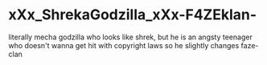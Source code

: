 # xXx_ShrekaGodzilla_xXx-F4ZEklan-
literally mecha godzilla who looks like shrek, but he is an angsty teenager who doesn't wanna get hit with copyright laws so he slightly changes faze-clan
